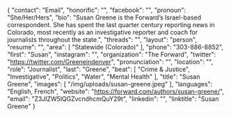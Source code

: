 {
  "contact": "Email",
  "honorific": "",
  "facebook": "",
  "pronoun": "She/Her/Hers",
  "bio": "Susan Greene is the Forward’s Israel-based correspondent. She has spent the last quarter century reporting news in Colorado, most recently as an investigative reporter and coach for journalists throughout the state.",
  "threads": "",
  "layout": "person",
  "resume": "",
  "area": [
    "Statewide (Colorado)"
  ],
  "phone": "303-886-8852",
  "first": "Susan",
  "instagram": "",
  "organization": "The Forward",
  "twitter": "https://twitter.com/Greeneindenver",
  "pronunciation": "",
  "location": "",
  "role": "Journalist",
  "last": "Greene",
  "beat": [
    "Crime & Justice",
    "Investigative",
    "Politics",
    "Water",
    "Mental Health"
  ],
  "title": "Susan Greene",
  "images": [
    "/img/uploads/susan-greene.jpeg"
  ],
  "languages": "English, French",
  "website": "https://forward.com/authors/susan-greene/",
  "email": "Z3JlZW5lQGZvcndhcmQuY29t",
  "linkedin": "",
  "linktitle": "Susan Greene"
}
